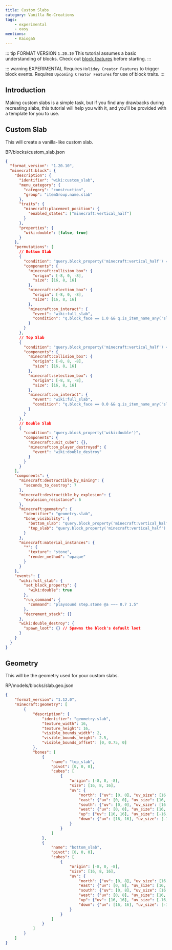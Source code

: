 ```yaml
---
title: Custom Slabs
category: Vanilla Re-Creations
tags:
    - experimental
    - easy
mentions:
    - Kaioga5
---
```


::: tip FORMAT VERSION `1.20.10`
This tutorial assumes a basic understanding of blocks.
Check out [block features](/blocks/blocks-stable) before starting.
:::

::: warning EXPERIMENTAL
Requires `Holiday Creator Features` to trigger block events.
Requires `Upcoming Creator Features` for use of block traits.
:::

## Introduction
Making custom slabs is a simple task, but if you find any drawbacks during recreating slabs, this tutorial will help you with it, and you'll be provided with a template for you to use.

## Custom Slab
This will create a vanilla-like custom slab.

<CodeHeader>BP/blocks/custom_slab.json</CodeHeader>

```json
{
  "format_version": "1.20.10",
  "minecraft:block": {
    "description": {
      "identifier": "wiki:custom_slab",
      "menu_category": {
        "category": "construction",
        "group": "itemGroup.name.slab"
      },
      "traits": {
        "minecraft:placement_position": {
          "enabled_states": ["minecraft:vertical_half"]
        }
      },
      "properties": {
        "wiki:double": [false, true]
      }
    },
    "permutations": [
      // Bottom Slab
      {
        "condition": "query.block_property('minecraft:vertical_half') == 'bottom' && !query.block_property('wiki:double')",
        "components": {
          "minecraft:collision_box": {
            "origin": [-8, 0, -8],
            "size": [16, 8, 16]
          },
          "minecraft:selection_box": {
            "origin": [-8, 0, -8],
            "size": [16, 8, 16]
          },
          "minecraft:on_interact": {
            "event": "wiki:full_slab",
            "condition": "q.block_face == 1.0 && q.is_item_name_any('slot.weapon.mainhand','wiki:custom_slab')"
          }
        }
      },
      // Top Slab
      {
        "condition": "query.block_property('minecraft:vertical_half') == 'top' && !query.block_property('wiki:double')",
        "components": {
          "minecraft:collision_box": {
            "origin": [-8, 8, -8],
            "size": [16, 8, 16]
          },
          "minecraft:selection_box": {
            "origin": [-8, 8, -8],
            "size": [16, 8, 16]
          },
          "minecraft:on_interact": {
            "event": "wiki:full_slab",
            "condition": "q.block_face == 0.0 && q.is_item_name_any('slot.weapon.mainhand','wiki:custom_slab')"
          }
        }
      },
      // Double Slab
      {
        "condition": "query.block_property('wiki:double')",
        "components": {
          "minecraft:unit_cube": {},
          "minecraft:on_player_destroyed": {
            "event": "wiki:double_destroy"
          }
        }
      }
    ],
    "components": {
      "minecraft:destructible_by_mining": {
        "seconds_to_destroy": 7
      },
      "minecraft:destructible_by_explosion": {
        "explosion_resistance": 6
      },
      "minecraft:geometry": {
        "identifier": "geometry.slab",
        "bone_visibility": {
          "bottom_slab": "query.block_property('minecraft:vertical_half') == 'bottom'",
          "top_slab": "query.block_property('minecraft:vertical_half') == 'top'"
        }
      },
      "minecraft:material_instances": {
        "*": {
          "texture": "stone",
          "render_method": "opaque"
        }
      }
    },
    "events": {
      "wiki:full_slab": {
        "set_block_property": {
          "wiki:double": true
        },
        "run_command": {
          "command": "playsound step.stone @a ~~~ 0.7 1.5"
        },
        "decrement_stack": {}
      },
      "wiki:double_destroy": {
        "spawn_loot": {} // Spawns the block's default loot
      }
    }
  }
}
```

## Geometry
This will be the geometry used for your custom slabs.

<Spoiler title="Geometry JSON">
  
<CodeHeader>RP/models/blocks/slab.geo.json</CodeHeader>
```json
{
	"format_version": "1.12.0",
	"minecraft:geometry": [
		{
			"description": {
				"identifier": "geometry.slab",
				"texture_width": 16,
				"texture_height": 16,
				"visible_bounds_width": 2,
				"visible_bounds_height": 2.5,
				"visible_bounds_offset": [0, 0.75, 0]
			},
			"bones": [
				{
					"name": "top_slab",
					"pivot": [0, 0, 0],
					"cubes": [
						{
							"origin": [-8, 8, -8],
							"size": [16, 8, 16],
							"uv": {
								"north": {"uv": [0, 0], "uv_size": [16, 8]},
								"east": {"uv": [0, 0], "uv_size": [16, 8]},
								"south": {"uv": [0, 0], "uv_size": [16, 8]},
								"west": {"uv": [0, 0], "uv_size": [16, 8]},
								"up": {"uv": [16, 16], "uv_size": [-16, -16]},
								"down": {"uv": [16, 16], "uv_size": [-16, -16]}
							}
						}
					]
				},
				{
					"name": "bottom_slab",
					"pivot": [0, 0, 0],
					"cubes": [
						{
							"origin": [-8, 0, -8],
							"size": [16, 8, 16],
							"uv": {
								"north": {"uv": [0, 8], "uv_size": [16, 8]},
								"east": {"uv": [0, 8], "uv_size": [16, 8]},
								"south": {"uv": [0, 8], "uv_size": [16, 8]},
								"west": {"uv": [0, 8], "uv_size": [16, 8]},
								"up": {"uv": [16, 16], "uv_size": [-16, -16]},
								"down": {"uv": [16, 16], "uv_size": [-16, -16]}
							}
						}
					]
				}
			]
		}
	]
}
```

</Spoiler>
